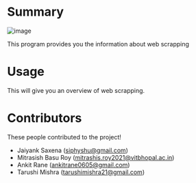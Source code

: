 # Summary
![image](https://user-images.githubusercontent.com/91012632/137352998-382a27e8-7258-4fdd-90e2-89bc47cf0673.png)


This program provides you the information about web scrapping


# Usage

This will give you an overview of web scrapping.

# Contributors

These people contributed to the project!

- Jaiyank Saxena (siphyshu@gmail.com)
- Mitrasish Basu Roy (mitrashis.roy2021@vitbhopal.ac.in)
- Ankit Rane (ankitrane0605@gmail.com)
- Tarushi Mishra (tarushimishra21@gmail.com)
